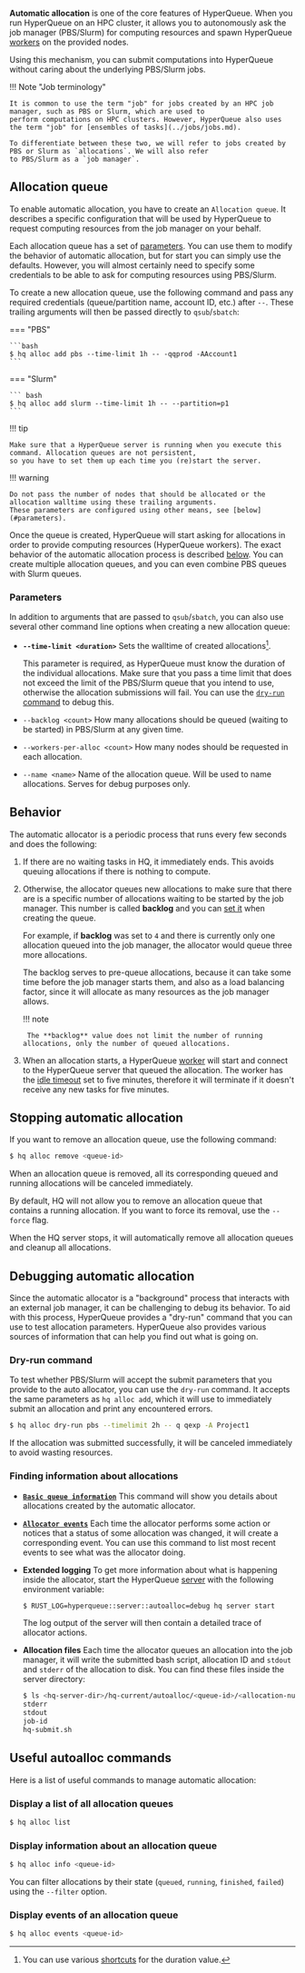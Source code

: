 **Automatic allocation** is one of the core features of HyperQueue. When you run HyperQueue on an HPC cluster, it allows
you to autonomously ask the job manager (PBS/Slurm) for computing resources and spawn HyperQueue [workers](worker.md)
on the provided nodes.

Using this mechanism, you can submit computations into HyperQueue without caring about the underlying PBS/Slurm jobs.

!!! Note "Job terminology"

    It is common to use the term "job" for jobs created by an HPC job manager, such as PBS or Slurm, which are used to
    perform computations on HPC clusters. However, HyperQueue also uses the term "job" for [ensembles of tasks](../jobs/jobs.md).

    To differentiate between these two, we will refer to jobs created by PBS or Slurm as `allocations`. We will also refer
    to PBS/Slurm as a `job manager`.

## Allocation queue
To enable automatic allocation, you have to create an `Allocation queue`. It describes a specific configuration that
will be used by HyperQueue to request computing resources from the job manager on your behalf.

Each allocation queue has a set of [parameters](#parameters). You can use them to modify the behavior of automatic
allocation, but for start you can simply use the defaults. However, you will almost certainly need to specify some
credentials to be able to ask for computing resources using PBS/Slurm.

To create a new allocation queue, use the following command and pass any required credentials (queue/partition name,
account ID, etc.) after `--`. These trailing arguments will then be passed directly to `qsub`/`sbatch`:

=== "PBS"

    ```bash
    $ hq alloc add pbs --time-limit 1h -- -qqprod -AAccount1
    ```

=== "Slurm"

    ``` bash
    $ hq alloc add slurm --time-limit 1h -- --partition=p1
    ```

!!! tip

    Make sure that a HyperQueue server is running when you execute this command. Allocation queues are not persistent,
    so you have to set them up each time you (re)start the server.

!!! warning

    Do not pass the number of nodes that should be allocated or the allocation walltime using these trailing arguments.
    These parameters are configured using other means, see [below](#parameters).

Once the queue is created, HyperQueue will start asking for allocations in order to provide computing resources
(HyperQueue workers). The exact behavior of the automatic allocation process is described [below](#behavior). You can
create multiple allocation queues, and you can even combine PBS queues with Slurm queues.

### Parameters
In addition to arguments that are passed to `qsub`/`sbatch`, you can also use several other command line options when
creating a new allocation queue:

- **`--time-limit <duration>`** Sets the walltime of created allocations[^1].
  
    This parameter is required, as HyperQueue must know the duration of the individual allocations.
    Make sure that you pass a  time limit that does not exceed the limit of the PBS/Slurm queue
    that you intend to use, otherwise the allocation submissions will fail. You can use the
    [`dry-run` command](#dry-run-command) to debug this.

- `--backlog <count>` How many allocations should be queued (waiting to be started) in PBS/Slurm at any given time.
- `--workers-per-alloc <count>` How many nodes should be requested in each allocation.
- `--name <name>` Name of the allocation queue. Will be used to name allocations. Serves for debug purposes only.

[^1]: You can use various [shortcuts](../tips/cli-shortcuts.md#duration) for the duration value.

## Behavior
The automatic allocator is a periodic process that runs every few seconds and does the following:

1. If there are no waiting tasks in HQ, it immediately ends. This avoids queuing allocations if there is nothing to
compute.

2. Otherwise, the allocator queues new allocations to make sure that there are is a specific number of allocations waiting
to be started by the job manager. This number is called **backlog** and you can [set it](#parameters) when creating the
queue.

    For example, if **backlog** was set to `4` and there is currently only one allocation queued into the job manager,
    the allocator would queue three more allocations.

    The backlog serves to pre-queue allocations, because it can take some time before the job manager starts them, and
    also as a load balancing factor, since it will allocate as many resources as the job manager allows.

    !!! note

        The **backlog** value does not limit the number of running allocations, only the number of queued allocations.

3. When an allocation starts, a HyperQueue [worker](worker.md) will start and connect to the HyperQueue server that
queued the allocation. The worker has the [idle timeout](worker.md#idle-timeout) set to five minutes, therefore it will
terminate if it doesn't receive any new tasks for five minutes.

## Stopping automatic allocation
If you want to remove an allocation queue, use the following command:

```bash
$ hq alloc remove <queue-id>
```

When an allocation queue is removed, all its corresponding queued and running allocations will be
canceled immediately.

By default, HQ will not allow you to remove an allocation queue that contains a running allocation.
If you want to force its removal, use the `--force` flag.

When the HQ server stops, it will automatically remove all allocation queues and cleanup all
allocations.

## Debugging automatic allocation
Since the automatic allocator is a "background" process that interacts with an external job manager, it can be challenging
to debug its behavior. To aid with this process, HyperQueue provides a "dry-run" command that you can
use to test allocation parameters. HyperQueue also provides various sources of information that can help you
find out what is going on.

### Dry-run command
To test whether PBS/Slurm will accept the submit parameters that you provide to the auto allocator,
you can use the `dry-run` command. It accepts the same parameters as `hq alloc add`, which it will use
to immediately submit an allocation and print any encountered errors.

```bash
$ hq alloc dry-run pbs --timelimit 2h -- q qexp -A Project1
```

If the allocation was submitted successfully, it will be canceled immediately to avoid wasting resources.

### Finding information about allocations
- **[`Basic queue information`](#display-information-about-an-allocation-queue)** This command will show you details about
allocations created by the automatic allocator.
- **[`Allocator events`](#display-events-of-an-allocation-queue)** Each time the allocator performs some action or notices
that a status of some allocation was changed, it will create a corresponding event. You can use this command to list
most recent events to see what was the allocator doing.
- **Extended logging** To get more information about what is happening inside the allocator, start the HyperQueue
[server](server.md) with the following environment variable:

    ```bash
    $ RUST_LOG=hyperqueue::server::autoalloc=debug hq server start
    ```

    The log output of the server will then contain a detailed trace of allocator actions.

- **Allocation files** Each time the allocator queues an allocation into the job manager, it will write the submitted
bash script, allocation ID and `stdout` and `stderr` of the allocation to disk. You can find these files inside the
server directory:

    ```bash
    $ ls <hq-server-dir>/hq-current/autoalloc/<queue-id>/<allocation-num>/
    stderr
    stdout
    job-id
    hq-submit.sh
    ```

## Useful autoalloc commands
Here is a list of useful commands to manage automatic allocation:

### Display a list of all allocation queues
```bash
$ hq alloc list
```

### Display information about an allocation queue
```bash
$ hq alloc info <queue-id>
```

You can filter allocations by their state (`queued`, `running`, `finished`, `failed`) using the `--filter` option.

### Display events of an allocation queue
```bash
$ hq alloc events <queue-id>
```
